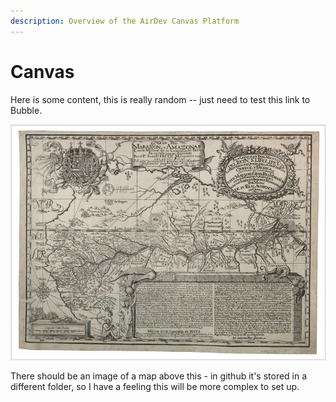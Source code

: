 ```yaml
---
description: Overview of the AirDev Canvas Platform
---
```


# Canvas

Here is some content, this is really random -- just need to test this link to Bubble.

![](../.gitbook/assets/mapa-amazonas.jpg)

There should be an image of a map above this - in github it's stored in a different folder, so I have a feeling this will be more complex to set up.

